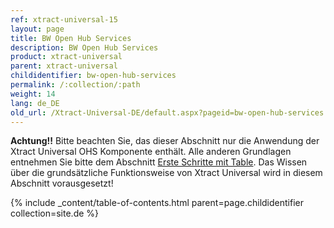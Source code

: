 ```yaml
---
ref: xtract-universal-15
layout: page
title: BW Open Hub Services
description: BW Open Hub Services
product: xtract-universal
parent: xtract-universal
childidentifier: bw-open-hub-services
permalink: /:collection/:path
weight: 14
lang: de_DE
old_url: /Xtract-Universal-DE/default.aspx?pageid=bw-open-hub-services
---
```


**Achtung!!** Bitte beachten Sie, das dieser Abschnitt nur die Anwendung der Xtract Universal OHS Komponente enthält. Alle anderen Grundlagen entnehmen Sie bitte dem Abschnitt [Erste Schritte mit Table](./erste-schritte-mit-xtract-table). Das Wissen über die grundsätzliche Funktionsweise von Xtract Universal wird in diesem Abschnitt vorausgesetzt!

{% include _content/table-of-contents.html parent=page.childidentifier collection=site.de %}